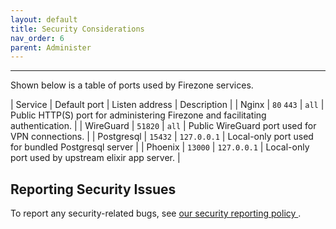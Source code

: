 ```yaml
---
layout: default
title: Security Considerations
nav_order: 6
parent: Administer
---
```

---

Shown below is a table of ports used by Firezone services.

<!-- markdownlint-disable MD013 -->

| Service | Default port | Listen address | Description |
| Nginx | `80` `443` | `all` | Public HTTP(S) port for administering Firezone and facilitating authentication. |
| WireGuard | `51820` | `all` | Public WireGuard port used for VPN connections. |
| Postgresql | `15432` | `127.0.0.1` | Local-only port used for bundled Postgresql server |
| Phoenix | `13000` | `127.0.0.1` | Local-only port used by upstream elixir app server. |

<!-- markdownlint-enable MD013 -->

## Reporting Security Issues

To report any security-related bugs, see [our security reporting policy
](https://github.com/firezone/firezone/blob/master/SECURITY.md).
